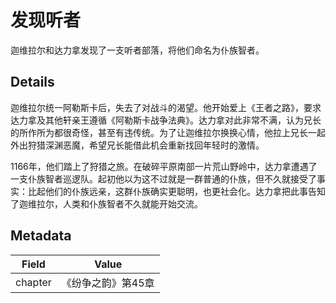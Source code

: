# 发现听者
迦维拉尔和达力拿发现了一支听者部落，将他们命名为仆族智者。

## Details
迦维拉尔统一阿勒斯卡后，失去了对战斗的渴望。他开始爱上《王者之路》，要求达力拿及其他轩亲王遵循《阿勒斯卡战争法典》。达力拿对此非常不满，认为兄长的所作所为都很奇怪，甚至有违传统。为了让迦维拉尔换换心情，他拉上兄长一起外出狩猎深渊恶魔，希望兄长能借此机会重新找回年轻时的激情。

1166年，他们踏上了狩猎之旅。在破碎平原南部一片荒山野岭中，达力拿遭遇了一支仆族智者巡逻队。起初他以为这不过就是一群普通的仆族，但不久就接受了事实：比起他们的仆族远亲，这群仆族确实更聪明，也更社会化。达力拿把此事告知了迦维拉尔，人类和仆族智者不久就能开始交流。

## Metadata
| Field | Value |
| ----- | ----- |
| chapter | 《纷争之韵》第45章 |